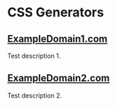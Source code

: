 # CSS Generators

## [ExampleDomain1.com](https://ExampleDomain1.com/)

Test description 1.

## [ExampleDomain2.com](https://ExampleDomain2.com/)

Test description 2.